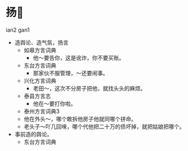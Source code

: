 # 扬𠵹
ian2 gan1
+ 造舆论、造气氛，扬言
  * 如皋方言词典
    - 他～要告你，这是讹诈，你不要买账。
  * 东台方言词典
    - 那家伙不服管理，～还要闹事。
  * 兴化方言词典
    - 老田～，这次不分房子把他，就找头头的麻烦。
  * 泰县方言志
    - 他在～要打你啦。
  * 泰州方言词典3
  - 他在外头～，哪个敢拆他房子他就同哪个拼命。
  - 老头子～吖几回唻，哪个代他把二十万的债坏掉，就把姑娘把哪个。
+ 事前造的舆论。
  * 东台方言词典
